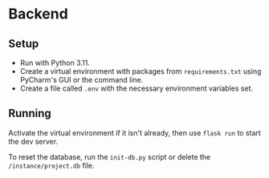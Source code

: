 # Backend

## Setup

- Run with Python 3.11. 
- Create a virtual environment with packages from `requirements.txt` using PyCharm's GUI or the command line. 
- Create a file called `.env` with the necessary environment variables set.

## Running

Activate the virtual environment if it isn't already, then use `flask run` to start the dev server.

To reset the database, run the `init-db.py` script or delete the `/instance/project.db` file.
